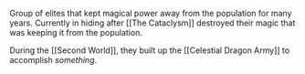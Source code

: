 Group of elites that kept magical power away from the population for many years. Currently in hiding after [[The Cataclysm]] destroyed their magic that was keeping it from the population.

During the [[Second World]], they built up the [[Celestial Dragon Army]] to accomplish *something*.